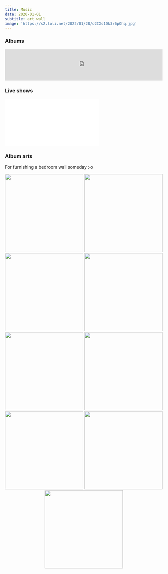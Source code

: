 ```yaml
---
title: Music
date: 2020-01-01
subtitle: art wall
image: 'https://s2.loli.net/2022/01/28/o2IXs1Dk3r6pOhq.jpg'
---
```


### Albums

<iframe src="https://open.spotify.com/embed/album/5RRib8eRMf8OthdvJX26iU?utm_source=generator" width="100%" height="100" frameBorder="0" allowfullscreen="" allow="autoplay; clipboard-write; encrypted-media; fullscreen; picture-in-picture"></iframe>

### Live shows

<iframe src="//player.bilibili.com/player.html?aid=90614147&bvid=BV127411w7mZ&cid=154745985&page=1" scrolling="no" border="0" frameborder="no" framespacing="0" allowfullscreen="true"> </iframe>

### Album arts

For furnishing a bedroom wall someday :-x

<center class="half">
    <img src="https://s2.loli.net/2022/01/28/o2IXs1Dk3r6pOhq.jpg" width="250"/>
    <img src="https://i.postimg.cc/mrQr6H99/s11187340.jpg" width="250"/>
    <img src="https://s2.loli.net/2022/01/28/glwzNQdLfnWmPMY.jpg" width="250"/>
    <img src="https://i.postimg.cc/zGGMQZRF/s11174008.jpg" width="250"/>
    <img src="https://s2.loli.net/2022/01/28/s7qiGJkzoBEaFuV.jpg" width="250"/>
    <img src="https://i.postimg.cc/SRRZJJNh/s2676314.jpg" width="250"/>
    <img src="https://i.postimg.cc/Sx6GQW79/s4717263.jpg" width="250"/>
    <img src="https://i.postimg.cc/1tnBQbWm/s3938828.jpg" width="250"/>
    <img src="https://s2.loli.net/2022/01/28/PH5ICrqTJ7Vf6im.jpg" width="250"/>
</center>
